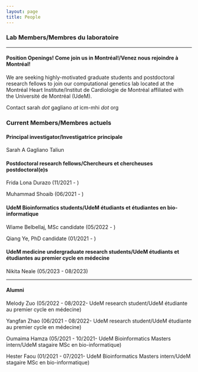 ```yaml
---
layout: page
title: People 
---
```


### Lab Members/Membres du laboratoire

-------
#### Position Openings! <b>Come join us in Montréal!/Venez nous rejoindre à Montréal!</b> 
We are seeking highly-motivated graduate students and postdoctoral research fellows to join our computational genetics lab located at the Montréal Heart Institute/Institut de Cardiologie de Montréal affiliated with the Université de Montréal (UdeM).

Contact sarah <i>dot</i> gagliano <i>at</i> icm-mhi <i>dot</i> org


### Current Members/Membres actuels
#### Principal investigator/Investigatrice principale
Sarah A Gagliano Taliun

#### Postdoctoral research fellows/Chercheurs et chercheuses postdoctoral(e)s
Frida Lona Durazo (11/2021 - )
<p>Muhammad Shoaib (06/2021 - )</p>

#### UdeM Bioinformatics students/UdeM étudiants et étudiantes en bio-informatique
Wiame Belbellaj, MSc candidate (05/2022 - )
<p>Qiang Ye, PhD candidate (01/2021 - )</p>

#### UdeM medicine undergraduate research students/UdeM étudiants et étudiantes au premier cycle en médecine
Nikita Neale (05/2023 - 08/2023)

-------
#### Alumni  
Melody Zuo (05/2022 - 08/2022- UdeM research student/UdeM étudiante au premier cycle en médecine)
<p>Yangfan Zhao (06/2021 - 08/2022- UdeM research student/UdeM étudiante au premier cycle en médecine)</p>
<p>Oumaima Hamza (05/2021 - 10/2021- UdeM Bioinformatics Masters intern/UdeM stagaire MSc en bio-informatique)</p>
<p>Hester Faou (01/2021 - 07/2021- UdeM Bioinformatics Masters intern/UdeM stagaire MSc en bio-informatique)</p>

